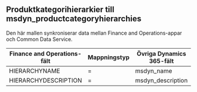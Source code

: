 ## <a name="product-category-hierarchies-to-msdyn_productcategoryhierarchies"></a>Produktkategorihierarkier till msdyn_productcategoryhierarchies

Den här mallen synkroniserar data mellan Finance and Operations-appar och Common Data Service.

Finance and Operations-fält | Mappningstyp | Övriga Dynamics 365-fält | Standardvärde
---|---|---|---
HIERARCHYNAME | = | msdyn_name | 
HIERARCHYDESCRIPTION | = | msdyn_description | 
